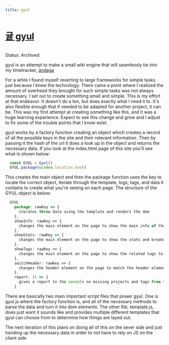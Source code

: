 ```yaml
---
title: gyul
---
```


# [귤 gyul](https://github.com/ckipp01/gyul)

```scala mdoc:percentages:gyul
```

Status: Archived

gyul is an attempt to make a small wiki engine that will seamlessly tie into my
timetracker, [ándaga](andaga.html)

For a while I found myself reverting to large frameworks for simple tasks just
because I knew the technology. There came a point where I realized the amount of
overhead they brought for such simple tasks was not always necessary. I set out
to create something small and simple. This is my effort at that endeavor. It
doesn't do a ton, but does exactly what I need it to. It's also flexible enough
that if needed to be adapted for another project, it can be. This was my first
attempt at creating something like this, and it was a huge learning experience.
Expect to see this change and grow and I adjust to fix some of the trouble
points that I know exist.

gyul works by a factory function creating an object which creates a record of
all the possible keys in the site and their relevant information. Then by
passing it the hash of the url it does a look up in the object and returns the
necessary data. If you look at the index.html page of this site you'll see what
is shown below:

```javascript
  const GYUL = Gyul()
  GYUL.package(window.location.hash)
```

This creates the main object and then the package function uses the key to
locate the correct object, iterate through the template, logs, tags, and data it
contains to create what you're seeing on each page. The structure of the GYUL
object is below:

```javascript
  GYUL
    package: rawKey => {
      iterates throw data using the template and renders the dom
    },
    showInfo: rawKey => {
      changes the main element on the page to show the main info of the current key's data
    },
    showStats: rawKey => {
      changes the main element on the page to show the stats and breakdown of the time spent on the key's entries
    },
    showTags: rawKey => {
      changes the main element on the page to show the related tags to the key
    },
    switchHeader: rawKey => {
      changes the header element on the page to match the header element found in the key's template
    },
    report: () => {
      gives a report to the console on missing projects and tags from the CRATE
    }
```

There are basically two main important script files that power gyul. One is
gyul.js where the factory function is, and all of the necessary methods to parse
the data and turn it into dom elements. The other file, template.js, does just
want it sounds like and provides multiple different templates that gyul can
choose from to determine how things are layed out.

The next iteration of this plans on doing all of this on the sever side and just
handing up the necessary data in order to not have to rely on JS on the client
side

```scala mdoc:tags:gyul
```
